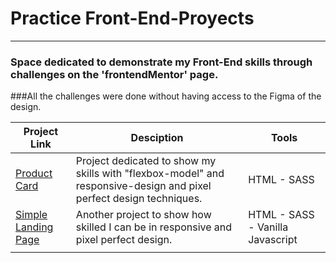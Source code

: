 # Practice Front-End-Proyects
---
### Space dedicated to demonstrate my Front-End skills through challenges on the 'frontendMentor' page.
###All the challenges were done without having access to the Figma of the design.

| Project Link | Desciption | Tools |
|--------------|------------|-------|
|[Product Card](https://julianfloresdev.github.io/Front-End-Proyects/product-preview-card-component-main/)| Project dedicated to show my skills with "flexbox-model" and responsive-design and pixel perfect design techniques. | HTML - SASS |
|[Simple Landing Page](https://julianfloresdev.github.io/Front-End-Proyects/intro-section-with-dropdown-navigation-main/#)| Another project to show how skilled I can be in responsive and pixel perfect design.| HTML - SASS - Vanilla Javascript |
| | | |
